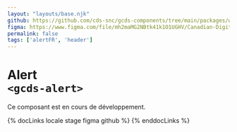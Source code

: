 ```yaml
---
layout: "layouts/base.njk"
github: https://github.com/cds-snc/gcds-components/tree/main/packages/web/src/components/gcds-alert
figma: https://www.figma.com/file/mh2maMG2NBtk41k1O1UGHV/Canadian-Digital-Service%E2%80%A8---GC-Design-System?node-id=887%3A2278&t=ciEmm7GYyGAY73zZ-0
permalink: false
tags: ['alertFR', 'header']
---
```


# Alert <br>`<gcds-alert>`

Ce composant est en cours de développement.

{% docLinks locale stage figma github %}
{% enddocLinks %}

<br/>
